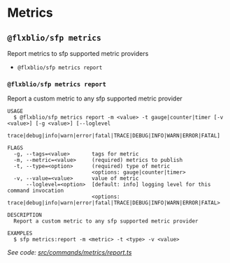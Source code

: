 # Metrics

## `@flxblio/sfp metrics`

Report metrics to sfp supported metric providers

* `@flxblio/sfp metrics report`

### `@flxblio/sfp metrics report`

Report a custom metric to any sfp supported metric provider

```
USAGE
  $ @flxblio/sfp metrics report -m <value> -t gauge|counter|timer [-v <value>] [-g <value>] [--loglevel
    trace|debug|info|warn|error|fatal|TRACE|DEBUG|INFO|WARN|ERROR|FATAL]

FLAGS
  -g, --tags=<value>       tags for metric
  -m, --metric=<value>     (required) metrics to publish
  -t, --type=<option>      (required) type of metric
                           <options: gauge|counter|timer>
  -v, --value=<value>      value of metric
      --loglevel=<option>  [default: info] logging level for this command invocation
                           <options: trace|debug|info|warn|error|fatal|TRACE|DEBUG|INFO|WARN|ERROR|FATAL>

DESCRIPTION
  Report a custom metric to any sfp supported metric provider

EXAMPLES
  $ sfp metrics:report -m <metric> -t <type> -v <value>
```

_See code:_ [_src/commands/metrics/report.ts_](https://github.com/flxbl-io/sfp)
